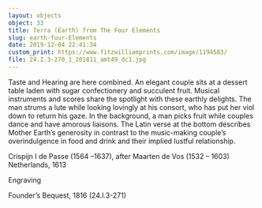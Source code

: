 ```yaml
---
layout: objects
object: 33
title: Terra (Earth) from The Four Elements  
slug: earth-four-Elements
date: 2019-12-04 22:41:34
custom_print: https://www.fitzwilliamprints.com/image/1194583/
file: 24.I.3-270_1_201811_amt49_dc1.jpg
---
```


Taste and Hearing are here combined.  An elegant couple sits at a dessert table laden with sugar confectionery and succulent fruit.  Musical instruments and scores share the spotlight with these earthly delights.  The man strums a lute while looking lovingly at his consort, who has put her viol down to return his gaze. In the background, a man picks fruit while couples dance and have amorous liaisons. The Latin verse at the bottom  describes Mother Earth’s generosity in contrast  to the music-making couple’s overindulgence in food and drink and their implied lustful relationship.

Crispijn I de Passe (1564 –1637), after Maarten de Vos (1532 – 1603) Netherlands, 1613  

Engraving  

Founder’s Bequest, 1816 (24.I.3-271)
